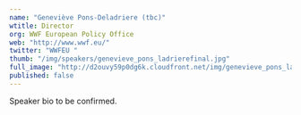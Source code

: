 ```yaml
---
name: "Geneviève Pons-Deladriere (tbc)"
wtitle: Director
org: WWF European Policy Office
web: "http://www.wwf.eu/"
twitter: "WWFEU "
thumb: "/img/speakers/genevieve_pons_ladrierefinal.jpg"
full_image: "http://d2ouvy59p0dg6k.cloudfront.net/img/genevieve_pons_ladrierefinal_505028.jpg"
published: false
---
```



Speaker bio to be confirmed.
